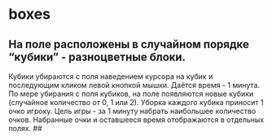 # boxes

## На поле расположены в случайном порядке “кубики” - разноцветные блоки. 
Кубики убираются с поля наведением курсора на кубик и последующим кликом левой кнопкой мышки. 
Даётся время - 1 минута. По мере убирания с поля кубиков, на поле появляются новые кубики (случайное количество от 0, 1 или 2). 
Уборка каждого кубика приносит 1 очко игроку. Цель игры - за 1 минуту набрать наибольшее количество очков. 
Набранные очки и оставшееся время отображаются в отдельных полях. ##
